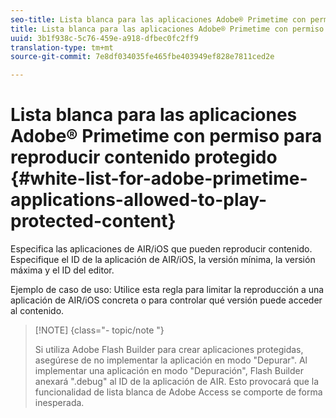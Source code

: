 ```yaml
---
seo-title: Lista blanca para las aplicaciones Adobe® Primetime con permiso para reproducir contenido protegido
title: Lista blanca para las aplicaciones Adobe® Primetime con permiso para reproducir contenido protegido
uuid: 3b1f938c-5c76-459e-a918-dfbec0fc2ff9
translation-type: tm+mt
source-git-commit: 7e8df034035fe465fbe403949ef828e7811ced2e

---
```



# Lista blanca para las aplicaciones Adobe® Primetime con permiso para reproducir contenido protegido {#white-list-for-adobe-primetime-applications-allowed-to-play-protected-content}

Especifica las aplicaciones de AIR/iOS que pueden reproducir contenido. Especifique el ID de la aplicación de AIR/iOS, la versión mínima, la versión máxima y el ID del editor.

Ejemplo de caso de uso: Utilice esta regla para limitar la reproducción a una aplicación de AIR/iOS concreta o para controlar qué versión puede acceder al contenido.

>[!NOTE] {class=&quot;- topic/note &quot;}
>
>Si utiliza Adobe Flash Builder para crear aplicaciones protegidas, asegúrese de no implementar la aplicación en modo &quot;Depurar&quot;. Al implementar una aplicación en modo &quot;Depuración&quot;, Flash Builder anexará &quot;.debug&quot; al ID de la aplicación de AIR. Esto provocará que la funcionalidad de lista blanca de Adobe Access se comporte de forma inesperada.

